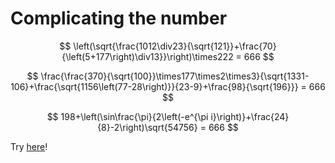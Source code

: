 # Сomplicating the number

$$ \left(\sqrt{\frac{1012\div23}{\sqrt{121}}+\frac{70}{\left(5+177\right)\div13}}\right)\times222 = 666 $$

$$ \frac{\frac{370}{\sqrt{100}}\times177\times2\times3}{\sqrt{1331-106}+\frac{\sqrt{1156\left(77-28\right)}}{23-9}+\frac{98}{\sqrt{196}}} = 666 $$

$$ 198+\left(\sin\frac{\pi}{2\left(-e^{\pi i}\right)}+\frac{24}{8}-2\right)\sqrt{54756} = 666 $$

Try [here](https://mihahanya.github.io/Expression-finder/index.html?num=666)!
